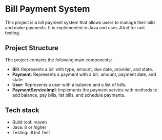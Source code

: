 # Bill Payment System

This project is a bill payment system that allows users to manage their bills and make payments. It is implemented in Java and uses JUnit for unit testing.

## Project Structure

The project contains the following main components:

- **Bill**: Represents a bill with type, amount, due date, provider, and state.
- **Payment**: Represents a payment with a bill, amount, payment date, and state.
- **User**: Represents a user with a balance and a list of bills.
- **PaymentServiceImpl**: Implements the payment service with methods to add balance, pay bills, list bills, and schedule payments.

## Tech stack
* Build tool: maven 
* Java: 8 or higher
* Testing: JUnit Test
